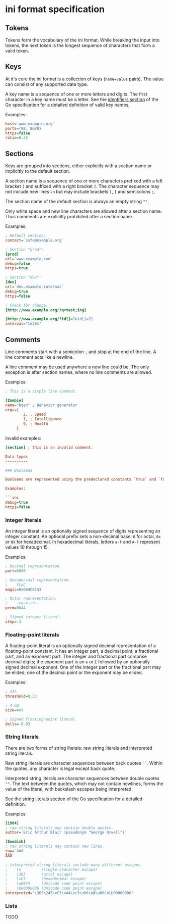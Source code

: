 ini format specification
========================

Tokens
------

Tokens form the vocabulary of the ini format. While breaking the input into
tokens, the next token is the longest sequence of characters that form a valid
token.

Keys
----

At it's core the ini format is a collection of keys (`name=value` pairs). The
value can consist of any supported data type.

A key name is a sequence of one or more letters and digits. The first character
in a key name must be a letter. See the [identifiers section][] of the Go
specification for a detailed definition of valid key names.

Examples:

```ini
host=`www.example.org`
ports={80, 8080}
https=false
ratio=0.25
```

[identifiers section]: http://golang.org/ref/spec#Identifiers


Sections
--------

Keys are grouped into sections, either explicitly with a section name or
implicitly to the default section.

A section name is a sequence of one or more characters prefixed with a left
bracket `[` and suffixed with a right bracket `]`. The character sequence may
not include new lines `\n` but may include brackets `[`, `]` and semicolons `;`.

The section name of the default section is always an empty string `""`.

Only white space and new line characters are allowed after a section name. Thus
comments are explicitly prohibited after a section name.

Examples:

```ini
; Default section:
contact=`info@example.org`

; Section "prod":
[prod]
url=`www.example.com`
debug=false
https=true

; Section "dev":
[dev]
url=`dev.example.internal`
debug=true
https=false
```

```ini
; Check for change:
[http://www.example.org/?q=test;ing]

[http://www.example.org/?id[]=1&id[]=2]
interval="1m30s"
```

Comments
--------

Line comments start with a semicolon `;` and stop at the end of the line. A line
comment acts like a newline.

A line comment may be used anywhere a new line could be. The only exception is
after section names, where no line comments are allowed.

Examples:

```ini
; This is a simple line comment.

[Zombie]
name="bgen" ; Behavior generator
args={
        2, ; Speed
        1, ; Intelligence
        9, ; Health
     }
```

Invalid examples:

```ini
[section] ; this is an invalid comment.

Data types
----------

### Booleans

Booleans are represented using the predeclared constants `true` and `false`.

Examples:

```ini
debug=true
https=false
```

### Integer literals

An integer literal is an optionally signed sequence of digits representing an
integer constant. An optional prefix sets a non-decimal base: `0` for octal,
`0x` or `0X` for hexadecimal. In hexadecimal literals, letters `a-f` and `A-F`
represent values 10 through 15.

Examples:

```ini
; Decimal representation.
port=8080

; Hexadecimal representation.
;    fLaC
magic=0x664C6143

; Octal representation.
;    -rw-r--r--
perm=0644

; Signed integer literal.
step=-3
```

### Floating-point literals

A floating-point literal is an optionally signed decimal representation of a
floating-point constant. It has an integer part, a decimal point, a fractional
part, and an exponent part. The integer and fractional part comprise decimal
digits; the exponent part is an `e` or `E` followed by an optionally signed
decimal exponent. One of the integer part or the fractional part may be elided;
one of the decimal point or the exponent may be elided.

Examples:

```ini
; 33%
threshold=0.33

; 4 GB.
size=4e9

; Signed floating-point literal.
delta=-0.03
```

### String literals

There are two forms of string literals: raw string literals and interpreted
string literals.

Raw string literals are character sequences between back quotes ``` `` ```.
Within the quotes, any character is legal except back quote.

Interpreted string literals are character sequences between double quotes `""`.
The text between the quotes, which may not contain newlines, forms the value of
the literal, with backslash escapes being interpreted.

See the [string literals section][] of the Go specification for a detailed
definition.

Examples:

```ini
[1984]
; raw string literals may contain double quotes.
author=`Eric Arthur Blair (pseudonym "George Orwell")`

[Swedish]
; raw string literals may contain new lines.
raw=`åäö
ÅÄÖ`

; interpreted string literals include many different escapes.
;    \n         (single-character escape)
;    \303       (octal escape)
;    \xC3       (hexadecimal escape)
;    \u00C4     (Unicode code point escape)
;    \U000000D6 (Unicode code point escape)
interpreted="\303\245\xC3\xA4\xc3\xb6\nÅ\u00C4\U000000D6"
```

[string literals section]: http://golang.org/ref/spec#String_literals

### Lists

TODO
